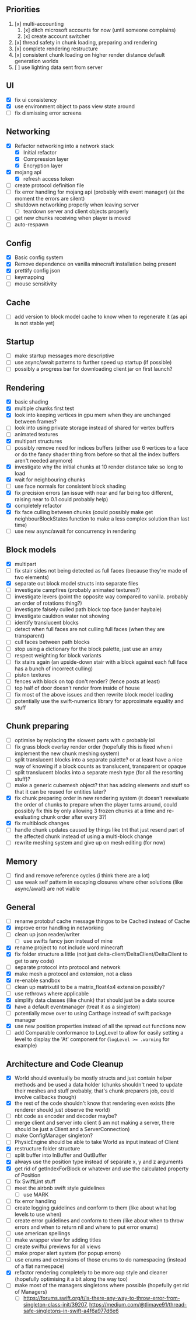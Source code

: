 ## Priorities

1. [x] multi-accounting
   1. [x] ditch microsoft accounts for now (until someone complains)
   2. [x] create account switcher
2. [x] thread safety in chunk loading, preparing and rendering
3. [x] complete rendering restructure
4. [x] consistent chunk loading on higher render distance default generation worlds
5. [ ] use lighting data sent from server

## UI

- [x] fix ui consistency
- [x] use environment object to pass view state around
- [ ] fix dismissing error screens

## Networking

- [x] Refactor networking into a network stack
  - [x] Initial refactor
  - [x] Compression layer
  - [x] Encryption layer
- [x] mojang api
  - [x] refresh access token
- [ ] create protocol definition file
- [ ] fix error handling for mojang api (probably with event manager) (at the moment the errors are silent)
- [ ] shutdown networking properly when leaving server
  - [ ] teardown server and client objects properly
- [ ] get new chunks receiving when player is moved
- [ ] auto-respawn

## Config

- [x] Basic config system
- [x] Remove dependence on vanilla minecraft installation being present
- [x] prettify config json
- [ ] keymapping
- [ ] mouse sensitivity

## Cache

- [ ] add version to block model cache to know when to regenerate it (as api is not stable yet)

## Startup

- [ ] make startup messages more descriptive
- [ ] use async/await patterns to further speed up startup (if possible)
- [ ] possibly a progress bar for downloading client jar on first launch?

## Rendering

- [x] basic shading
- [x] multiple chunks first test
- [x] look into keeping vertices in gpu mem when they are unchanged between frames?
- [ ] look into using private storage instead of shared for vertex buffers
- [ ] animated textures
- [x] multipart structures
- [ ] possibly remove need for indices buffers (either use 6 vertices to a face or do the fancy shader thing from before so that all the index buffers aren't needed anymore)
- [x] investigate why the initial chunks at 10 render distance take so long to load
- [x] wait for neighbouring chunks
- [ ] use face normals for consistent block shading
- [x] fix precision errors (an issue with near and far being too different, raising near to 0.1 could probably help)
- [x] completely refactor
- [x] fix face culling between chunks (could possibly make get neighbourBlockStates function to make a less complex solution than last time)
- [ ] use new async/await for concurrency in rendering

## Block models

- [x] multipart
- [ ] fix stair sides not being detected as full faces (because they're made of two elements)
- [x] separate out block model structs into separate files
- [ ] investigate campfires (probably animated textures?)
- [ ] investigate levers (point the opposite way compared to vanilla. probably an order of rotations thing?)
- [ ] investigate falsely culled path block top face (under haybale)
- [ ] investigate cauldron water not showing
- [ ] identify translucent blocks
- [ ] detect when full faces are not culling full faces (when they are transparent)
- [ ] cull faces between path blocks
- [ ] stop using a dictionary for the block palette, just use an array
- [ ] respect weighting for block variants
- [ ] fix stairs again (an upside-down stair with a block against each full face has a bunch of incorrect culling)
- [ ] piston textures
- [ ] fences with block on top don't render? (fence posts at least)
- [ ] top half of door doesn't render from inside of house
- [ ] fix most of the above issues and then rewrite block model loading
- [ ] potentially use the swift-numerics library for approximate equality and stuff

## Chunk preparing

- [ ] optimise by replacing the slowest parts with c probably lol
- [ ] fix grass block overlay render order (hopefully this is fixed when i implement the new chunk meshing system)
- [ ] split translucent blocks into a separate palette? or at least have a nice way of knowing if a block counts as translucent, transparent or opaque
- [ ] split translucent blocks into a separate mesh type (for all the resorting stuff)?
- [ ] make a generic cubemesh object? that has adding elements and stuff so that it can be reused for entities later?
- [x] fix chunk preparing order in new rendering system (it doesn't reevaluate the order of chunks to prepare when the player turns around, could possibly fix this by only allowing 3 frozen chunks at a time and re-evaluating chunk order after every 3?)
- [x] fix multiblock changes
- [ ] handle chunk updates caused by things like tnt that just resend part of the affected chunk instead of using a multi-block change
- [ ] rewrite meshing system and give up on mesh editing (for now)

## Memory

- [ ] find and remove reference cycles (i think there are a lot)
- [ ] use weak self pattern in escaping closures where other solutions (like async/await) are not viable

## General

- [ ] rename protobuf cache message thingos to be Cached instead of Cache
- [x] improve error handling in networking
- [ ] clean up json reader/writer
  - [ ] use swifts fancy json instead of mine
- [x] rename project to not include word minecraft
- [x] fix folder structure a little (not just delta-client/DeltaClient/DeltaClient to get to any code)
- [ ] separate protocol into protocol and network
- [x] make mesh a protocol and extension, not a class
- [x] re-enable sandbox
- [ ] clean up matrixutil to be a matrix_float4x4 extension possibly?
- [ ] use rethrows where applicable
- [x] simplify data classes (like chunk) that should just be a data source
- [x] have a default eventmanager (treat it as a singleton)
- [ ] potentially move over to using Carthage instead of swift package manager
- [x] use new position properties instead of all the spread out functions now
- [ ] add Comparable conformance to LogLevel to allow for easily setting a level to display the 'At' component for (`logLevel >= .warning` for example) 

## Architecture and Code Cleanup

- [x] World should eventually be mostly structs and just contain helper methods and be used a data holder (chunks shouldn't need to update their meshes and stuff probably, that's chunk preparers job, could involve callbacks though)
- [x] the rest of the code shouldn't know that rendering even exists (the renderer should just observe the world)
- [ ] nbt code as encoder and decoder maybe?
- [ ] merge client and server into client (i am not making a server, there should be just a Client and a ServerConnection)
- [ ] make ConfigManager singleton?
- [ ] PhysicEngine should be able to take World as input instead of Client
- [x] restructure folder structure
- [ ] split buffer into InBuffer and OutBuffer
- [x] always use the position type instead of separate x, y and z arguments
- [x] get rid of getIndexForBlock or whatever and use the calculated property of Position
- [ ] fix SwiftLint stuff
- [ ] meet the airbnb swift style guidelines
  - [ ] use MARK
- [ ] fix error handling
- [ ] create logging guidelines and conform to them (like about what log levels to use when)
- [ ] create error guidelines and conform to them (like about when to throw errors and when to return nil and where to put error enums)
- [ ] use american spellings
- [ ] make wrapper view for adding titles
- [ ] create swiftui previews for all views
- [ ] make proper alert system (for popup errors)
- [ ] use enums and extensions of those enums to do namespacing (instead of a flat namespace)
- [x] refactor rendering completely to be more oop style and cleaner (hopefully optimising it a bit along the way too)
- [ ] make most of the managers singletons where possible (hopefully get rid of Managers)
  - [ ] https://forums.swift.org/t/is-there-any-way-to-throw-error-from-singleton-class-init/39207, https://medium.com/@tlimaye91/thread-safe-singletons-in-swift-a4f6a977d6e6
